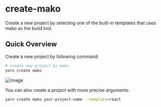 # create-mako

Create a new project by selecting one of the built-in templates that uses mako as the build tool.

## Quick Overview

Create a new project by following command:

```bash
# create new project by mako
yarn create mako
```

![image](https://github.com/user-attachments/assets/b2654a4e-6471-42fb-b32e-9a610808d04a)


You can also create a project with more precise arguments:

```bash
yarn create mako your-project-name --template=react
```
